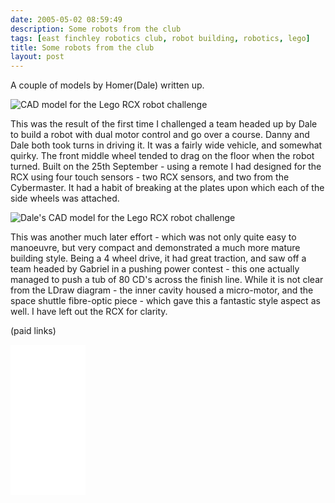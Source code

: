 ```yaml
---
date: 2005-05-02 08:59:49
description: Some robots from the club
tags: [east finchley robotics club, robot building, robotics, lego]
title: Some robots from the club
layout: post
---
```

A couple of models by Homer(Dale) written up.

![CAD model for the Lego RCX robot challenge](/galleries/2005-05-02-some-robots-from-the-club/25thSept04Challenge.png)

This was the result of the first time I challenged a team headed up by Dale to build a robot with dual motor control and go over a course.
Danny and Dale both took turns in driving it.
It was a fairly wide vehicle, and somewhat quirky.
The front middle wheel tended to drag on the floor when the robot turned.
Built on the 25th September - using a remote I had designed for the RCX using four touch sensors - two RCX sensors, and two from the Cybermaster.
It had a habit of breaking at the plates upon which each of the side wheels was attached.

![Dale's CAD model for the Lego RCX robot challenge](/galleries/2005-05-02-some-robots-from-the-club/DaleTeam2MotorBuggy.png)

This was another much later effort - which was not only quite easy to manoeuvre, but very compact and demonstrated a much more mature building style.
Being a 4 wheel drive, it had great traction, and saw off a team headed by Gabriel in a pushing power contest - this one actually managed to push a tub of 80 CD's across the finish line. While it is not clear from the LDraw diagram - the inner cavity housed a micro-motor, and the space shuttle fibre-optic piece - which gave this a fantastic style aspect as well.
I have left out the RCX for clarity.

(paid links)

<iframe style="width:120px;height:240px;" marginwidth="0" marginheight="0" scrolling="no" frameborder="0" src="//ws-eu.amazon-adsystem.com/widgets/q?ServiceVersion=20070822&OneJS=1&Operation=GetAdHtml&MarketPlace=GB&source=ss&ref=as_ss_li_til&ad_type=product_link&tracking_id=orionrobots-21&language=en_GB&marketplace=amazon&region=GB&placement=B082WD5YV9&asins=B082WD5YV9&linkId=beb70788ccaaea84a7820473034e4cd9&show_border=true&link_opens_in_new_window=true"></iframe>
